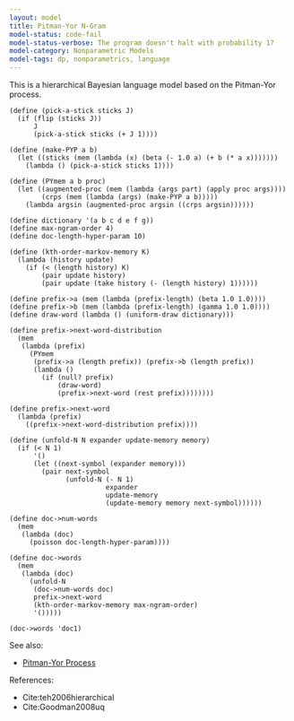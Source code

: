 ```yaml
---
layout: model
title: Pitman-Yor N-Gram
model-status: code-fail
model-status-verbose: The program doesn't halt with probability 1?
model-category: Nonparametric Models
model-tags: dp, nonparametrics, language
---
```


This is a hierarchical Bayesian language model based on the Pitman-Yor process.

    (define (pick-a-stick sticks J)
      (if (flip (sticks J))
          J
          (pick-a-stick sticks (+ J 1))))
    
    (define (make-PYP a b)
      (let ((sticks (mem (lambda (x) (beta (- 1.0 a) (+ b (* a x)))))))
        (lambda () (pick-a-stick sticks 1))))
    
    (define (PYmem a b proc)
      (let ((augmented-proc (mem (lambda (args part) (apply proc args))))
            (crps (mem (lambda (args) (make-PYP a b)))))
        (lambda argsin (augmented-proc argsin ((crps argsin))))))
    
    (define dictionary '(a b c d e f g))
    (define max-ngram-order 4)
    (define doc-length-hyper-param 10)
    
    (define (kth-order-markov-memory K)
      (lambda (history update)
        (if (< (length history) K)
            (pair update history)
            (pair update (take history (- (length history) 1))))))
    
    (define prefix->a (mem (lambda (prefix-length) (beta 1.0 1.0))))
    (define prefix->b (mem (lambda (prefix-length) (gamma 1.0 1.0))))
    (define draw-word (lambda () (uniform-draw dictionary)))
    
    (define prefix->next-word-distribution
      (mem 
       (lambda (prefix) 
         (PYmem
          (prefix->a (length prefix)) (prefix->b (length prefix))
          (lambda ()
            (if (null? prefix)
                (draw-word)
                (prefix->next-word (rest prefix))))))))
    
    (define prefix->next-word
      (lambda (prefix)
        ((prefix->next-word-distribution prefix))))
    
    (define (unfold-N N expander update-memory memory)
      (if (< N 1)
          '()
          (let ((next-symbol (expander memory)))
            (pair next-symbol
                  (unfold-N (- N 1) 
                            expander
                            update-memory
                            (update-memory memory next-symbol))))))

    (define doc->num-words 
      (mem 
       (lambda (doc) 
         (poisson doc-length-hyper-param))))
    
    (define doc->words 
      (mem 
       (lambda (doc) 
         (unfold-N 
          (doc->num-words doc) 
          prefix->next-word 
          (kth-order-markov-memory max-ngram-order) 
          '()))))
    
    (doc->words 'doc1)

See also:

- [Pitman-Yor Process](/models/pymem.html)

References:

- Cite:teh2006hierarchical
- Cite:Goodman2008uq    
